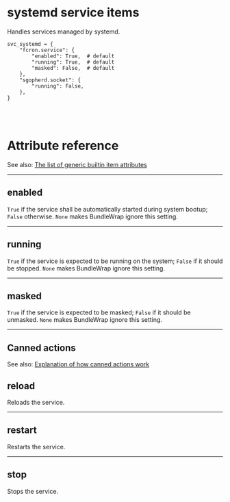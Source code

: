 # systemd service items

Handles services managed by systemd.

    svc_systemd = {
        "fcron.service": {
            "enabled": True,  # default
            "running": True,  # default
            "masked": False,  # default
        },
        "sgopherd.socket": {
            "running": False,
        },
    }

<br><br>

# Attribute reference

See also: [The list of generic builtin item attributes](../repo/items.py.md#builtin-item-attributes)

<hr>

## enabled

`True` if the service shall be automatically started during system bootup; `False` otherwise. `None` makes BundleWrap ignore this setting.

<hr>

## running

`True` if the service is expected to be running on the system; `False` if it should be stopped. `None` makes BundleWrap ignore this setting.

<hr>

## masked

`True` if the service is expected to be masked; `False` if it should be unmasked. `None` makes BundleWrap ignore this setting.

<hr>

## Canned actions

See also: [Explanation of how canned actions work](../repo/items.py.md#canned-actions)

## reload

Reloads the service.

<hr>

## restart

Restarts the service.

<hr>

## stop

Stops the service.
